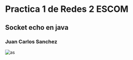 # Practica 1 de Redes 2 ESCOM

## Socket echo en java

### Juan Carlos Sanchez

![as](https://user-images.githubusercontent.com/13088276/38485415-40d31c88-3b9f-11e8-9012-c703d19bacc8.PNG)

